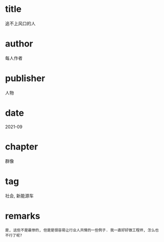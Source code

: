 # title
追不上风口的人

# author
每人作者

# publisher
人物

# date
2021-09

# chapter
群像

# tag
社会, 新能源车

# remarks
`是, 这些不是最惨的, 但是是很容易让行业人共情的一些例子. 我一直好好做工程师, 怎么也不行了呢?`
